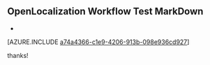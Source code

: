## OpenLocalization Workflow Test MarkDown
* 

[AZURE.INCLUDE [a74a4366-c1e9-4206-913b-098e936cd927](calleeMd1.md)]

 
thanks!